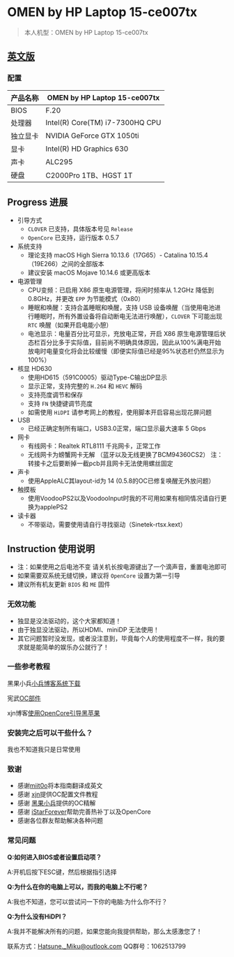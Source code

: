 ﻿# OMEN by HP Laptop 15-ce007tx

> 本人机型：OMEN by HP Laptop 15-ce007tx

## [英文版](README-ENG.md)

### 配置

| 产品名称 | OMEN by HP Laptop 15-ce007tx                |
| ----------------- | ----------------------------------------- |
| BIOS              | F.20               |
| 处理器            | Intel(R) Core(TM) i7-7300HQ CPU  |
| 独立显卡           | NVIDIA GeForce GTX 1050ti                 |
| 显卡              | Intel(R) HD Graphics 630                  |
| 声卡              | ALC295                    |
| 硬盘              | C2000Pro 1TB、HGST 1T      |

## Progress 进展
- 引导方式
  - `CLOVER` 已支持，具体版本号见 `Release`
  - `OpenCore` 已支持，运行版本 0.5.7
- 系统支持
  - 理论支持 macOS High Sierra 10.13.6（17G65）- Catalina 10.15.4（19E266）之间的全部版本
  - 建议安装 macOS Mojave 10.14.6 或更高版本
- 电源管理
  - CPU变频：已启用 X86 原生电源管理，将闲时频率从 1.2GHz 降低到 0.8GHz，并更改 `EPP` 为节能模式（0x80）
  - 睡眠和唤醒：支持合盖睡眠和唤醒，支持 USB 设备唤醒（当使用电池进行睡眠时，所有外置设备将自动断电无法进行唤醒），`CLOVER` 下可能出现 `RTC` 唤醒（如果开启电能小憩）
  - 电池显示：电量百分比可显示，充放电正常，开启 X86 原生电源管理后状态栏百分比多于实际值，目前尚不明确具体原因，因此从100%满电开始放电时电量变化将会比较缓慢（即便实际值已经是95%状态栏仍然显示为100%）
- 核显 HD630
  - 使用HD615（591C0005）驱动Type-C输出DP显示
  - 显示正常，支持完整的 `H.264` 和 `HEVC` 解码
  - 支持亮度调节和保存
  - 支持 `FN` 快捷键调节亮度
  - 如需使用 `HiDPI` 请参考网上的教程，使用脚本开启容易出现花屏问题
- USB
  - 已经正确定制所有端口，USB3.0正常，端口显示最大速率 5 Gbps
- 网卡
  - 有线网卡：Realtek RTL8111 千兆网卡，正常工作
  - 无线网卡为螃蟹网卡无解 （蓝牙以及无线更换了BCM94360CS2）
    注：转接卡之后要断掉一截pcb并且网卡无法使用螺丝固定
- 声卡
  - 使用AppleALC其layout-id为 14 (0.5.8的OC已修复唤醒无外放问题）
- 触摸板
  - 使用VoodooPS2以及VoodooInput时我的不可用如果有相同情况请自行更换为applePS2
- 读卡器
  - 不带驱动，需要使用请自行寻找驱动（Sinetek-rtsx.kext）
## Instruction 使用说明
  - 注：如果使用之后电池不变 请关机长按电源键出了一个滴声音，重置电池即可
  - 如果需要双系统无缝切换，建议将 `OpenCore` 设置为第一引导
  - 建议所有机友更新 `BIOS` 和 `ME` 固件
### 无效功能
- 独显是没法驱动的，这个大家都知道！
- 由于独显没法驱动，所以HDMI、miniDP 无法使用！
- 其它问题暂时没发现，或者没注意到，毕竟每个人的使用程度不一样，我的要求就是能简单的娱乐办公就行了！

### 一些参考教程
黑果小兵[小兵博客系统下载](https://blog.daliansky.net/)

宪武[OC部件](https://github.com/daliansky/OC-little)

xjn博客[使用OpenCore引导黑苹果](https://blog.xjn819.com/?p=543)


### 安装完之后可以干些什么？

我也不知道我只是日常使用

### 致谢
- 感谢[miit0o](https://github.com/miit0o)将本指南翻译成英文
- 感谢 [xjn](https://blog.xjn819.com/?p=543)提供OC配置文件教程
- 感谢 [黑果小兵](https://blog.daliansky.net/OpenCore-BootLoader.html)提供的OC精解
- 感谢 [iStarForever](https://github.com/XStar-Dev)帮助完善热补丁以及OpenCore
- 感谢各位群友帮助解决各种问题

### 常见问题

**Q:如何进入BIOS或者设置启动项？**

A:开机后按下ESC键，然后根据指引选择

**Q:为什么在你的电脑上可以，而我的电脑上不行呢？**

A:我也不知道，您可以尝试问一下你的电脑:为什么你不行？

**Q:为什么没有HiDPI？**

A:我并不能解决所有的问题，如果您能向我提供帮助，那么太感激您了！

联系方式：Hatsune._Miku@outlook.com
  QQ群号：1062513799
